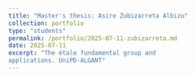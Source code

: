 ```yaml
---
title: "Master's thesis: Asire Zubizarreta Albizu"
collection: portfolio
type: "students"
permalink: /portfolio/2025-07-11-zubizarreta.md
date: 2025-07-11
excerpt: "The étale fundamental group and
applications. UniPD-ALGANT"
---
```

